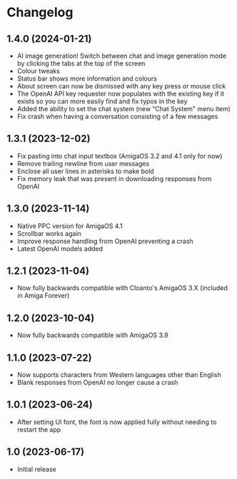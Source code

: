 # Changelog
## 1.4.0 (2024-01-21) 
- AI image generation! Switch between chat and image generation mode by clicking the tabs at the top of the screen
- Colour tweaks
- Status bar shows more information and colours
- About screen can now be dismissed with any key press or mouse click
- The OpenAI API key requester now populates with the existing key if it exists so you can more easily find and fix typos in the key
- Added the ability to set the chat system (new "Chat System" menu item)
- Fix crash when having a conversation consisting of a few messages

## 1.3.1 (2023-12-02)
- Fix pasting into chat input textbox (AmigaOS 3.2 and 4.1 only for now)
- Remove trailing newline from user messages
- Enclose all user lines in asterisks to make bold
- Fix memory leak that was present in downloading responses from OpenAI

## 1.3.0 (2023-11-14)
- Native PPC version for AmigaOS 4.1
- Scrollbar works again
- Improve response handling from OpenAI preventing a crash
- Latest OpenAI models added

## 1.2.1 (2023-11-04)
- Now fully backwards compatible with Cloanto's AmigaOS 3.X (included in Amiga Forever)

## 1.2.0 (2023-10-04)
- Now fully backwards compatible with AmigaOS 3.9

## 1.1.0 (2023-07-22)
- Now supports characters from Western languages other than English
- Blank responses from OpenAI no longer cause a crash

## 1.0.1 (2023-06-24)
- After setting UI font, the font is now applied fully without needing to restart the app

## 1.0 (2023-06-17)
- Initial release